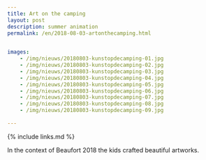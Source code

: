 ```yaml
---
title: Art on the camping
layout: post
description: summer animation
permalink: /en/2018-08-03-artonthecamping.html

    
images: 
    - /img/nieuws/20180803-kunstopdecamping-01.jpg
    - /img/nieuws/20180803-kunstopdecamping-02.jpg
    - /img/nieuws/20180803-kunstopdecamping-03.jpg
    - /img/nieuws/20180803-kunstopdecamping-04.jpg
    - /img/nieuws/20180803-kunstopdecamping-05.jpg
    - /img/nieuws/20180803-kunstopdecamping-06.jpg
    - /img/nieuws/20180803-kunstopdecamping-07.jpg
    - /img/nieuws/20180803-kunstopdecamping-08.jpg
    - /img/nieuws/20180803-kunstopdecamping-09.jpg
    
---
```


{% include links.md %}

In the context of Beaufort 2018 the kids crafted beautiful artworks. 

